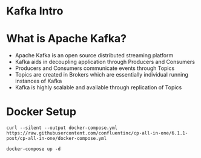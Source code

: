 # Kafka Intro

# What is Apache Kafka?

- Apache Kafka is an open source distributed streaming platform
- Kafka aids in decoupling application through Producers and Consumers
- Producers and Consumers communicate events through Topics
- Topics are created in Brokers which are essentially individual running instances of Kafka
- Kafka is highly scalable and available through replication of Topics

# Docker Setup

```
curl --silent --output docker-compose.yml https://raw.githubusercontent.com/confluentinc/cp-all-in-one/6.1.1-post/cp-all-in-one/docker-compose.yml

docker-compose up -d
```
